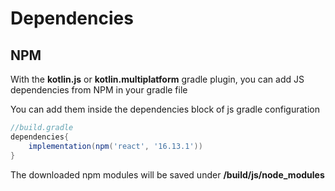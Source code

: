 # Dependencies

## NPM
With the **kotlin.js** or **kotlin.multiplatform** gradle plugin, you can add JS dependencies from NPM in your gradle file

You can add them inside the dependencies block of js gradle configuration

```groovy
//build.gradle
dependencies{
    implementation(npm('react', '16.13.1'))
}
```  

The downloaded npm modules will be saved under **/build/js/node_modules**
